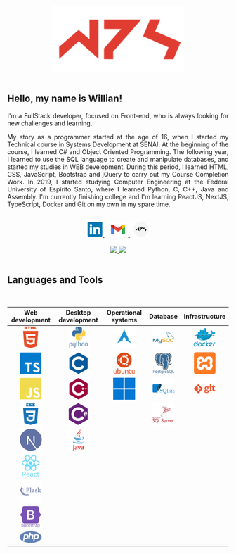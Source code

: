 <div align="center">
    <br/>
    <img height="150em" src="./img/wps.svg"/>
</div>

<br/>

## Hello, my name is Willian!

<p align="justify"> 
I'm a FullStack developer, focused on Front-end, who is always looking for new challenges and learning.
</p>

<p align="justify"> 
My story as a programmer started at the age of 16, when I started my Technical course in Systems Development at SENAI. At the beginning of the course, I learned C# and Object Oriented Programming. The following year, I learned to use the SQL language to create and manipulate databases, and started my studies in WEB development. During this period, I learned HTML, CSS, JavaScript, Bootstrap and jQuery to carry out my Course Completion Work. In 2019, I started studying Computer Engineering at the Federal University of Espírito Santo, where I learned Python, C, C++, Java and Assembly. I'm currently finishing college and I'm learning ReactJS, NextJS, TypeScript, Docker and Git on my own in my spare time.
</p>

<br/>

<div align="center">
    <a href="https://www.linkedin.com/in/pachecowillians/">
        <img height="35em" src="https://raw.githubusercontent.com/pachecowillians/svg-icons/9d3e2afea776a3913d3983f7c0acef3b10b6289f/img/linkedin.svg"/>
    </a>
    &nbsp;
    <a href="mailto:willianpacheco31@gmail.com">
        <img height="35em" src="https://raw.githubusercontent.com/pachecowillians/svg-icons/9d3e2afea776a3913d3983f7c0acef3b10b6289f/img/gmail.svg"/>
    </a>
    &nbsp;
    <a href="https://pachecowillians.github.io/">
        <img height="35em" src="https://raw.githubusercontent.com/pachecowillians/svg-icons/9d3e2afea776a3913d3983f7c0acef3b10b6289f/img/portfolio.svg"/>
    </a>
</div>

<br/>

<div align="center">
    <a href="https://github.com/pachecowillians">
        <img height="180em"
            src="https://github-readme-stats.vercel.app/api/top-langs/?username=pachecowillians&layout=compact&langs_count=25&theme=github_dark" />
        <img height="180em"
        src="https://github-readme-stats.vercel.app/api?username=pachecowillians&layout=compact&langs_count=25&theme=github_dark" />
      </a>
</div>


<br/>

## Languages and Tools
    
<br/>

<table align="center">
<thead>
  <tr>
    <th>Web development</th>
    <th>Desktop development</th>
    <th>Operational systems</th>
    <th>Database</th>
    <th>Infrastructure</th>
  </tr>
</thead>
<tbody>
  <tr align="center">
    <td><img height="50em" src="https://raw.githubusercontent.com/pachecowillians/svg-icons/9d3e2afea776a3913d3983f7c0acef3b10b6289f/img/html5.svg"/></td>
    <td><img height="50em" src="https://raw.githubusercontent.com/pachecowillians/svg-icons/9d3e2afea776a3913d3983f7c0acef3b10b6289f/img/python.svg" /></td>
    <td><img height="50em" src="https://raw.githubusercontent.com/pachecowillians/svg-icons/7dfc60c156d553628d3b83b665be26e41bed0ad5/img/archlinux.svg" /></td>
    <td><img height="50em" src="https://raw.githubusercontent.com/pachecowillians/svg-icons/9d3e2afea776a3913d3983f7c0acef3b10b6289f/img/mysql.svg"  /></td>
    <td><img height="50em" src="https://raw.githubusercontent.com/pachecowillians/svg-icons/9d3e2afea776a3913d3983f7c0acef3b10b6289f/img/docker.svg"  /></td>
  </tr>
  <tr align="center">
    <td><img height="50em" src="https://raw.githubusercontent.com/pachecowillians/svg-icons/9d3e2afea776a3913d3983f7c0acef3b10b6289f/img/typescript.svg"  /></td>
    <td><img height="50em" src="https://raw.githubusercontent.com/pachecowillians/svg-icons/9d3e2afea776a3913d3983f7c0acef3b10b6289f/img/c.svg"  /></td>
    <td><img height="50em" src="https://raw.githubusercontent.com/pachecowillians/svg-icons/9d3e2afea776a3913d3983f7c0acef3b10b6289f/img/ubuntu.svg"  /></td>
    <td><img height="50em" src="https://raw.githubusercontent.com/pachecowillians/svg-icons/9d3e2afea776a3913d3983f7c0acef3b10b6289f/img/postgresql.svg"  /></td>
    <td><img height="50em" src="https://raw.githubusercontent.com/pachecowillians/svg-icons/9d3e2afea776a3913d3983f7c0acef3b10b6289f/img/xampp.svg"  /></td>
  </tr>
  <tr align="center">
    <td><img height="50em" src="https://raw.githubusercontent.com/pachecowillians/svg-icons/9d3e2afea776a3913d3983f7c0acef3b10b6289f/img/javascript.svg"  /></td>
    <td><img height="50em" src="https://raw.githubusercontent.com/pachecowillians/svg-icons/9d3e2afea776a3913d3983f7c0acef3b10b6289f/img/cplusplus.svg"  /></td>
    <td><img height="50em" src="https://raw.githubusercontent.com/pachecowillians/svg-icons/7dfc60c156d553628d3b83b665be26e41bed0ad5/img/windows.svg"  /></td>
    <td><img height="50em" src="https://raw.githubusercontent.com/pachecowillians/svg-icons/9d3e2afea776a3913d3983f7c0acef3b10b6289f/img/sqlite.svg"  /></td>
    <td><img height="50em" src="https://raw.githubusercontent.com/pachecowillians/svg-icons/9d3e2afea776a3913d3983f7c0acef3b10b6289f/img/git.svg"  /></td>
  </tr>
  <tr align="center">
    <td><img height="50em" src="https://raw.githubusercontent.com/pachecowillians/svg-icons/9d3e2afea776a3913d3983f7c0acef3b10b6289f/img/css3.svg"  /></td>
    <td><img height="50em" src="https://raw.githubusercontent.com/pachecowillians/svg-icons/9d3e2afea776a3913d3983f7c0acef3b10b6289f/img/csharp.svg"  /></td>
    <td></td>
    <td><img height="50em" src="https://raw.githubusercontent.com/pachecowillians/svg-icons/9d3e2afea776a3913d3983f7c0acef3b10b6289f/img/sqlserver.svg"  /></td>
    <td></td>
  </tr>
  <tr align="center">
    <td><img height="50em" src="https://raw.githubusercontent.com/pachecowillians/svg-icons/9d3e2afea776a3913d3983f7c0acef3b10b6289f/img/nextjs.svg"  /></td>
    <td><img height="50em" src="https://raw.githubusercontent.com/pachecowillians/svg-icons/9d3e2afea776a3913d3983f7c0acef3b10b6289f/img/java.svg"  /></td>
    <td></td>
    <td></td>
    <td></td>
  </tr>
  <tr align="center">
    <td><img height="50em" src="https://raw.githubusercontent.com/pachecowillians/svg-icons/9d3e2afea776a3913d3983f7c0acef3b10b6289f/img/react.svg"  /></td>
    <td></td>
    <td></td>
    <td></td>
    <td></td>
  </tr>
  <tr align="center">
    <td><img height="50em" src="https://raw.githubusercontent.com/pachecowillians/svg-icons/9d3e2afea776a3913d3983f7c0acef3b10b6289f/img/flask.svg"  /></td>
    <td></td>
    <td></td>
    <td></td>
    <td></td>
  </tr>
  <tr align="center">
    <td><img height="50em" src="https://raw.githubusercontent.com/pachecowillians/svg-icons/9d3e2afea776a3913d3983f7c0acef3b10b6289f/img/bootstrap.svg"  /></td>
    <td></td>
    <td></td>
    <td></td>
    <td></td>
  </tr>
  <tr align="center">
    <td><img width="50em" src="https://raw.githubusercontent.com/pachecowillians/svg-icons/9d3e2afea776a3913d3983f7c0acef3b10b6289f/img/php.svg"  /></td>
    <td></td>
    <td></td>
    <td></td>
    <td></td>
  </tr>
</tbody>
</table>
